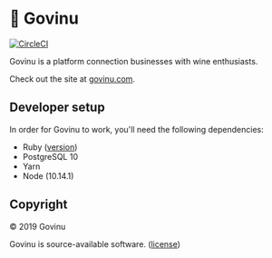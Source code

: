 # 🍷 Govinu

[![CircleCI](https://circleci.com/gh/govinu/govinu/tree/master.svg?style=svg)](https://circleci.com/gh/govinu/govinu/tree/master)

Govinu is a platform connection businesses with wine enthusiasts.

Check out the site at [govinu.com](https://govinu.com).

## Developer setup
In order for Govinu to work, you'll need the following dependencies:

* Ruby ([version](https://github.com/govinu/govinu/blob/master/.ruby-version))
* PostgreSQL 10
* Yarn
* Node (10.14.1)

## Copyright

© 2019 Govinu

Govinu is source-available software. ([license](https://github.com/govinu/govinu/blob/master/LICENSE.txt))
